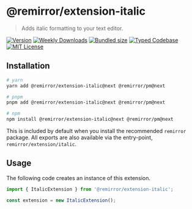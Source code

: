 # @remirror/extension-italic

> Adds italic formatting to your text editor.

[![Version][version]][npm] [![Weekly Downloads][downloads-badge]][npm] [![Bundled size][size-badge]][size] [![Typed Codebase][typescript]](#) [![MIT License][license]](#)

[version]: https://flat.badgen.net/npm/v/@remirror/extension-italic/next
[npm]: https://npmjs.com/package/@remirror/extension-italic/v/next
[license]: https://flat.badgen.net/badge/license/MIT/purple
[size]: https://bundlephobia.com/result?p=@remirror/extension-italic@next
[size-badge]: https://flat.badgen.net/bundlephobia/minzip/@remirror/extension-italic@next
[typescript]: https://flat.badgen.net/badge/icon/TypeScript?icon=typescript&label
[downloads-badge]: https://badgen.net/npm/dw/@remirror/extension-italic/red?icon=npm

## Installation

```bash
# yarn
yarn add @remirror/extension-italic@next @remirror/pm@next

# pnpm
pnpm add @remirror/extension-italic@next @remirror/pm@next

# npm
npm install @remirror/extension-italic@next @remirror/pm@next
```

This is included by default when you install the recommended `remirror` package. All exports are also available via the entry-point, `remirror/extension/italic`.

## Usage

The following code creates an instance of this extension.

```ts
import { ItalicExtension } from '@remirror/extension-italic';

const extension = new ItalicExtension();
```
